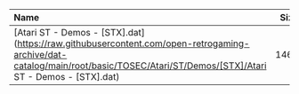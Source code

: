 |Name|Size|
|:---|---:|
|[Atari ST - Demos - [STX].dat](https://raw.githubusercontent.com/open-retrogaming-archive/dat-catalog/main/root/basic/TOSEC/Atari/ST/Demos/[STX]/Atari ST - Demos - [STX].dat)|1463|
